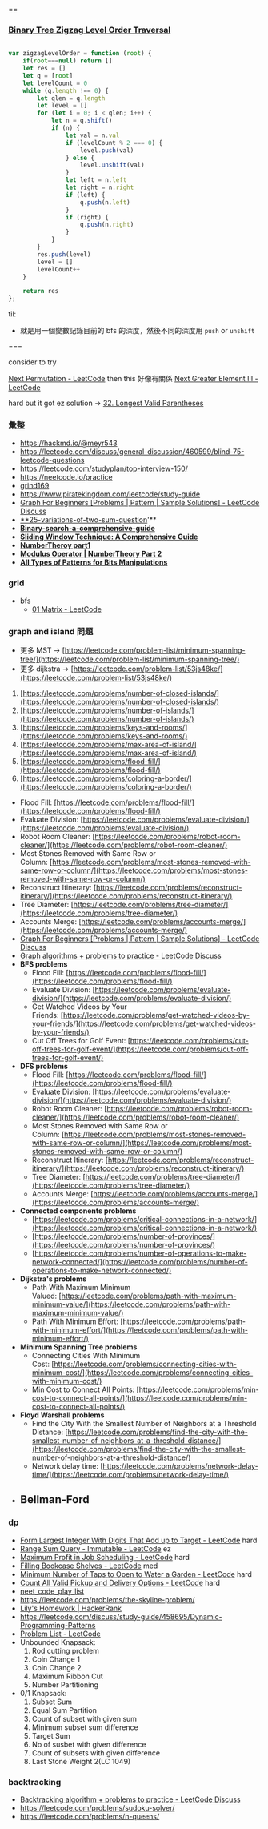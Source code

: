 




==


### [Binary Tree Zigzag Level Order Traversal](https://leetcode.com/problems/binary-tree-zigzag-level-order-traversal/description/)
```js fold

var zigzagLevelOrder = function (root) {
    if(root===null) return []
    let res = []
    let q = [root]
    let levelCount = 0
    while (q.length !== 0) {
        let qlen = q.length
        let level = []
        for (let i = 0; i < qlen; i++) {
            let n = q.shift()
            if (n) {
                let val = n.val
                if (levelCount % 2 === 0) {
                    level.push(val)
                } else {
                    level.unshift(val)
                }
                let left = n.left
                let right = n.right
                if (left) {
                    q.push(n.left)
                }
                if (right) {
                    q.push(n.right)
                }
            }
        }
        res.push(level)
        level = []
        levelCount++
    }

    return res
};

```
til:
- 就是用一個變數記錄目前的 bfs 的深度，然後不同的深度用 `push` or `unshift`




===


consider to try

[Next Permutation - LeetCode](https://leetcode.com/problems/next-permutation/description/)
then this 好像有關係 [Next Greater Element III - LeetCode](https://leetcode.com/problems/next-greater-element-iii/description/)



hard but it got ez solution -> [32. Longest Valid Parentheses](https://leetcode.com/problems/longest-valid-parentheses/solutions/5895691/simple-solution-with-explanation/)



### 彙整
- https://hackmd.io/@meyr543
- https://leetcode.com/discuss/general-discussion/460599/blind-75-leetcode-questions
- https://leetcode.com/studyplan/top-interview-150/
- https://neetcode.io/practice
- [grind169](https://www.techinterviewhandbook.org/grind75?hours=10&weeks=15)
- https://www.piratekingdom.com/leetcode/study-guide
- [Graph For Beginners \[Problems | Pattern | Sample Solutions\] - LeetCode Discuss](https://leetcode.com/discuss/general-discussion/655708/graph-for-beginners-problems-pattern-sample-solutions/562734)
- [**25-variations-of-two-sum-question](https://leetcode.com/discuss/interview-question/3685049/25-variations-of-two-sum-question)'**
- [**Binary-search-a-comprehensive-guide**](https://leetcode.com/discuss/study-guide/3726061/binary-search-a-comprehensive-guide)
- [**Sliding Window Technique: A Comprehensive Guide**](https://leetcode.com/discuss/study-guide/3722472/sliding-window-technique-a-comprehensive-guide)
- [**NumberTheroy part1**](https://leetcode.com/discuss/study-guide/3735417/topics-which-you-cant-skip-interview-preparation-part-1)
- [**Modulus Operator | NumberTheory Part 2**](https://leetcode.com/discuss/study-guide/3767785/topics-which-you-cant-skip-interview-preparation-part-2)
- [**All Types of Patterns for Bits Manipulations**](https://leetcode.com/discuss/career/5861551/all-types-of-patterns-for-bits-manipulations-and-how-to-use-it)



### grid
- bfs
	- [01 Matrix - LeetCode](https://leetcode.com/problems/01-matrix/)
### graph and island 問題
- 更多 MST → [https://leetcode.com/problem-list/minimum-spanning-tree/](https://leetcode.com/problem-list/minimum-spanning-tree/)
- 更多 dijkstra → [https://leetcode.com/problem-list/53js48ke/](https://leetcode.com/problem-list/53js48ke/)
1. [https://leetcode.com/problems/number-of-closed-islands/](https://leetcode.com/problems/number-of-closed-islands/)
2. [https://leetcode.com/problems/number-of-islands/](https://leetcode.com/problems/number-of-islands/)
3. [https://leetcode.com/problems/keys-and-rooms/](https://leetcode.com/problems/keys-and-rooms/)
4. [https://leetcode.com/problems/max-area-of-island/](https://leetcode.com/problems/max-area-of-island/)
5. [https://leetcode.com/problems/flood-fill/](https://leetcode.com/problems/flood-fill/)
6. [https://leetcode.com/problems/coloring-a-border/](https://leetcode.com/problems/coloring-a-border/)
- Flood Fill: [https://leetcode.com/problems/flood-fill/](https://leetcode.com/problems/flood-fill/)
- Evaluate Division: [https://leetcode.com/problems/evaluate-division/](https://leetcode.com/problems/evaluate-division/)
- Robot Room Cleaner: [https://leetcode.com/problems/robot-room-cleaner/](https://leetcode.com/problems/robot-room-cleaner/)
- Most Stones Removed with Same Row or Column: [https://leetcode.com/problems/most-stones-removed-with-same-row-or-column/](https://leetcode.com/problems/most-stones-removed-with-same-row-or-column/)
- Reconstruct Itinerary: [https://leetcode.com/problems/reconstruct-itinerary/](https://leetcode.com/problems/reconstruct-itinerary/)
- Tree Diameter: [https://leetcode.com/problems/tree-diameter/](https://leetcode.com/problems/tree-diameter/)
- Accounts Merge: [https://leetcode.com/problems/accounts-merge/](https://leetcode.com/problems/accounts-merge/)
- [Graph For Beginners [Problems | Pattern | Sample Solutions] - LeetCode Discuss](https://leetcode.com/discuss/general-discussion/655708/graph-for-beginners-problems-pattern-sample-solutions/562734)
- [Graph algorithms + problems to practice - LeetCode Discuss](https://leetcode.com/discuss/study-guide/1326900/graph-algorithms-problems-to-practice)
- **BFS problems**
    - Flood Fill: [https://leetcode.com/problems/flood-fill/](https://leetcode.com/problems/flood-fill/)
    - Evaluate Division: [https://leetcode.com/problems/evaluate-division/](https://leetcode.com/problems/evaluate-division/)
    - Get Watched Videos by Your Friends: [https://leetcode.com/problems/get-watched-videos-by-your-friends/](https://leetcode.com/problems/get-watched-videos-by-your-friends/)
    - Cut Off Trees for Golf Event: [https://leetcode.com/problems/cut-off-trees-for-golf-event/](https://leetcode.com/problems/cut-off-trees-for-golf-event/)
- **DFS problems**
    - Flood Fill: [https://leetcode.com/problems/flood-fill/](https://leetcode.com/problems/flood-fill/)
    - Evaluate Division: [https://leetcode.com/problems/evaluate-division/](https://leetcode.com/problems/evaluate-division/)
    - Robot Room Cleaner: [https://leetcode.com/problems/robot-room-cleaner/](https://leetcode.com/problems/robot-room-cleaner/)
    - Most Stones Removed with Same Row or Column: [https://leetcode.com/problems/most-stones-removed-with-same-row-or-column/](https://leetcode.com/problems/most-stones-removed-with-same-row-or-column/)
    - Reconstruct Itinerary: [https://leetcode.com/problems/reconstruct-itinerary/](https://leetcode.com/problems/reconstruct-itinerary/)
    - Tree Diameter: [https://leetcode.com/problems/tree-diameter/](https://leetcode.com/problems/tree-diameter/)
    - Accounts Merge: [https://leetcode.com/problems/accounts-merge/](https://leetcode.com/problems/accounts-merge/)
- **Connected components problems**
    - [https://leetcode.com/problems/critical-connections-in-a-network/](https://leetcode.com/problems/critical-connections-in-a-network/)
    - [https://leetcode.com/problems/number-of-provinces/](https://leetcode.com/problems/number-of-provinces/)
    - [https://leetcode.com/problems/number-of-operations-to-make-network-connected/](https://leetcode.com/problems/number-of-operations-to-make-network-connected/)
- **Dijkstra's problems**
    - Path With Maximum Minimum Valued: [https://leetcode.com/problems/path-with-maximum-minimum-value/](https://leetcode.com/problems/path-with-maximum-minimum-value/)
    - Path With Minimum Effort: [https://leetcode.com/problems/path-with-minimum-effort/](https://leetcode.com/problems/path-with-minimum-effort/)
- **Minimum Spanning Tree problems**
    - Connecting Cities With Minimum Cost: [https://leetcode.com/problems/connecting-cities-with-minimum-cost/](https://leetcode.com/problems/connecting-cities-with-minimum-cost/)
    - Min Cost to Connect All Points: [https://leetcode.com/problems/min-cost-to-connect-all-points/](https://leetcode.com/problems/min-cost-to-connect-all-points/)
- **Floyd Warshall problems**
    - Find the City With the Smallest Number of Neighbors at a Threshold Distance: [https://leetcode.com/problems/find-the-city-with-the-smallest-number-of-neighbors-at-a-threshold-distance/](https://leetcode.com/problems/find-the-city-with-the-smallest-number-of-neighbors-at-a-threshold-distance/)
    - Network delay time: [https://leetcode.com/problems/network-delay-time/](https://leetcode.com/problems/network-delay-time/)
- **Bellman-Ford**
	- 



### dp
- [Form Largest Integer With Digits That Add up to Target - LeetCode](https://leetcode.com/problems/form-largest-integer-with-digits-that-add-up-to-target/) hard
- [Range Sum Query - Immutable - LeetCode](https://leetcode.com/problems/range-sum-query-immutable/) ez
- [Maximum Profit in Job Scheduling - LeetCode](https://leetcode.com/problems/maximum-profit-in-job-scheduling/) hard
- [Filling Bookcase Shelves - LeetCode](https://leetcode.com/problems/filling-bookcase-shelves/) med
- [Minimum Number of Taps to Open to Water a Garden - LeetCode](https://leetcode.com/problems/minimum-number-of-taps-to-open-to-water-a-garden/) hard
- [Count All Valid Pickup and Delivery Options - LeetCode](https://leetcode.com/problems/count-all-valid-pickup-and-delivery-options/) hard
- [neet_code_play_list](https://www.youtube.com/c/NeetCode/playlists)
- https://leetcode.com/problems/the-skyline-problem/
- [Lily's Homework | HackerRank](https://www.hackerrank.com/challenges/lilys-homework/problem)
- https://leetcode.com/discuss/study-guide/458695/Dynamic-Programming-Patterns
- [Problem List - LeetCode](https://leetcode.com/list?selectedList=ejo4957m)
- Unbounded Knapsack:
    1. Rod cutting problem
    2. Coin Change 1
    3. Coin Change 2
    4. Maximum Ribbon Cut
    5. Number Partitioning
- 0/1 Knapsack:
    1. Subset Sum
    2. Equal Sum Partition
    3. Count of subset with given sum
    4. Minimum subset sum difference
    5. Target Sum
    6. No of susbet with given difference
    7. Count of subsets with given difference
    8. Last Stone Weight 2(LC 1049)



### backtracking
- [Backtracking algorithm + problems to practice - LeetCode Discuss](https://leetcode.com/discuss/study-guide/1405817/Backtracking-algorithm-%2B-problems-to-practice)
- https://leetcode.com/problems/sudoku-solver/
- https://leetcode.com/problems/n-queens/